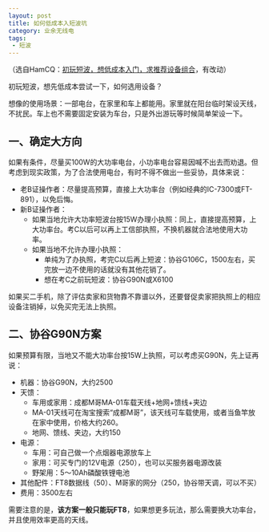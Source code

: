```yaml
---
layout: post
title: 如何低成本入短波坑
category: 业余无线电
tags:
 - 短波
---
```


（选自HamCQ：[初玩短波，想低成本入门，求推荐设备组合](https://forum.hamcq.cn/d/1774)，有改动）

初玩短波，想先低成本尝试一下，如何选用设备？

想像的使用场景：一部电台，在家里和车上都能用。家里就在阳台临时架设天线，不扰民。车上也不需要固定安装为车台，只是外出游玩等时候简单架设一下。

<!-- more -->

## 一、确定大方向

如果有条件，尽量买100W的大功率电台，小功率电台容易因喊不出去而劝退。但考虑到现实政策，为了合法使用电台，有时不得不做出一些妥协，具体来说：

* 老B证操作者：尽量提高预算，直接上大功率台（例如经典的IC-7300或FT-891），以免后悔。
* 新B证操作者：
  * 如果当地允许大功率短波台按15W办理小执照：同上，直接提高预算，上大功率台。考C以后可以再上工信部执照，不换机器就合法地使用大功率。
  * 如果当地不允许办理小执照：
    * 单纯为了办执照，考完C以后再上短波：协谷G106C，1500左右，买完放一边不使用的话就没有其他花销了。
    * 想在考C之前玩短波：协谷G90N或X6100

如果买二手机，除了评估卖家和货物靠不靠谱以外，还要督促卖家把执照上的相应设备注销掉，以免买完无法上执照。

## 二、协谷G90N方案

如果预算有限，当地又不能大功率台按15W上执照，可以考虑买G90N，先上证再说：

* 机器：协谷G90N，大约2500
* 天馈：
  * 车用或家用：成都M哥MA-01车载天线+地网+馈线+夹边
  * MA-01天线可在淘宝搜索“成都M哥”，该天线可车载使用，或者当鱼竿放在家中使用，价格大约260。
  * 地网、馈线、夹边，大约150
* 电源：
  * 车用：可自己做一个点烟器电源放车上
  * 家用：可买专门的12V电源（250），也可以买服务器电源改装
  * 野架用：5～10Ah磷酸铁锂电池
* 其他配件：FT8数据线（50）、M哥家的网分（250，协谷带天调，可以不买）
* 费用：3500左右

需要注意的是，**该方案一般只能玩FT8**，如果想更多玩法，那么需要换大功率台，并且使用效率更高的天线。
